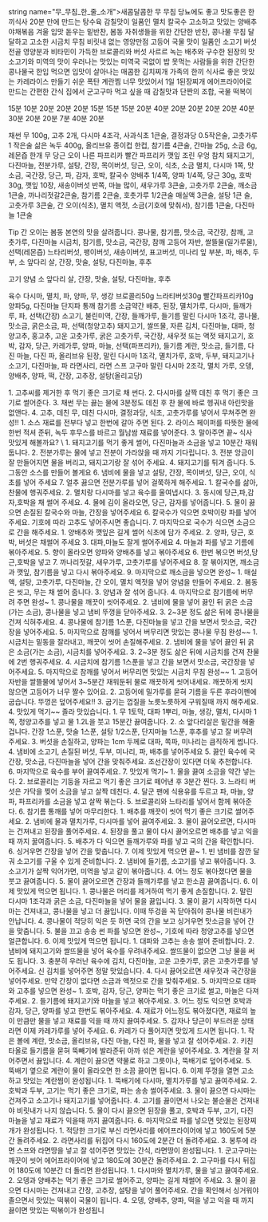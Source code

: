 string name="무_무침_한_줄_소개">새콤달콤한 무 무침</string>
<string name="녹두_후무스_월남쌈_한_줄_소개">당뇨에도 좋고 맛도좋은 한끼식사</tring>
<string name="탕수육_한_줄_소개">20분 만에 만드는 탕수육</string>
<string name="멸치_칼국수_한_줄_소개">감칠맛이 일품인 멸치 칼국수</string>
<string name="양배추_야채볶음_한_줄_소개">고소하고 맛있는 양배추 야채볶음</string>
<string name="봄동겉절이_한_줄_소개">겨울 입맛 돋우는 밑반찬, 봄동</string>
<string name="콩나물_무침_한_줄_소개">자취생들을 위한 간단한 반찬, 콩나물 무침</string>
<string name="시금치_무침_한_줄_소개">달달하고 고소한 시금치 무침</string>
<string name="고등어_구이_한_줄_소개">비릿내 없는 영양만점 고등어</string>
<string name="소고기_버섯_전골_한_줄_소개">국물 맛이 일품인 소고기 버섯 전골</string>
<string name="브로콜리_버섯_볶음_한_줄_소개">영양분과 비타민이 가득한 브로콜리와 버섯</string>
<string name="배추된장국_한_줄_소개">사르르 녹는 배추와 구수한 된장의 맛</string>
<string name="미역국_한_줄_소개">소고기와 미역의 맛이 우러나는 맛있는 미역국</string>
<string name="콩나물국_한_줄_소개">국없이 밥 못먹는 사람들을 위한 간단한 콩나물국</string>
<string name="김치찌개_한_줄_소개">한입 먹으면 입맛이 살아나는 매콤한 김치찌개</string>
<string name="카레라이스_한_줄_소개">가족의 한끼 식사로 좋은 맛있는 카레라이스</string>
<string name="계란찜_한_줄_소개">만들기 쉬운 폭탄 계란찜</string>
<string name="된장찌개_한_줄_소개">너무 맛있어서 1일 1된장찌개</string>
<string name="라면땅_한_줄_소개">에어프라이어로 만드는 간편한 간식</string>
<string name="군고구마_한_줄_소개">집에서 군고구마 먹고 싶을 때</string>
<string name="떡볶이_한_줄_소개">감칠맛과 단짠의 조합, 국물 떡복이</string>


<string name="무_무침_조리시간">15분</string>
<string name="녹두_후무스_월남쌈_조리시간">10분</string>
<string name="탕수육_조리시간">20분</string>
<string name="멸치_칼국수_조리시간">20분</string>
<string name="양배추_야채볶음_조리시간">20분</string>
<string name="봄동겉절이_조리시간">15분</string>
<string name="콩나물_무침_조리시간">15분</string>
<string name="시금치_무침_조리시간">15분</string>
<string name="고등어_구이_조리시간">20분</string>
<string name="소고기_버섯_전골_조리시간">40분</string>
<string name="브로콜리_버섯_볶음_조리시간">20분</string>
<string name="배추된장국_조리시간">20분</string>
<string name="미역국_조리시간">20분</string>
<string name="콩나물국_조리시간">20분</string>
<string name="김치찌개_조리시간">40분</string>
<string name="카레라이스_조리시간">30분</string>
<string name="계란찜_조리시간">20분</string>
<string name="된장찌개_조리시간">20분</string>
<string name="라면땅_조리시간">7분</string>
<string name="군고구마_조리시간">40분</string>
<string name="떡볶이_조리시간">20분</string>

<string name="무_무침_재료">채썬 무 100g, 고추 2개, 다시마 4조각, 사과식초 1큰술, 결정과당 0.5작은술, 고춧가루1 작은술</string>
<string name="녹두_후무스_월남쌈_재료">삶은 녹두 400g, 올리브유 종이컵 한컵, 참기름 4큰술, 간마늘 25g, 소금 6g, 레몬즙 한개
무 당근 오이 나른 파프리카 빨간 파프리카 깻잎 조린 우엉 참치</string>
<string name="탕수육_재료">돼지고기, 다진마늘, 전분가루, 설탕, 간장, 목이버섯, 당근, 오이, 식초, 소금</string>
<string name="멸치_칼국수_재료">멸치, 다시마 1쪽, 맛소금, 국간장, 당근, 파, 감자, 호박, 칼국수</string>
<string name="양배추_야채볶음_재료">양배추 1/4쪽, 양파 1/4쪽, 당근 30g, 호박 30g, 깻잎 10장, 새송이버섯 반쪽, 마늘 많이, 새우가루 3큰술, 고춧가루 2큰술, 깨소금 1큰술, 까나리젓갈2큰술, 참기름 2큰술, 호춧가루 1/2큰술 
</string>
<string name="봄동겉절이_재료">매실액 3큰술, 설탕 1큰 술, 고춧가루 3큰술, 간 오이(식초), 멸치 액젓, 소금(기호에 맞춰서), 참기름 1큰술, 다진마늘 1큰술

Tip
간 오이는 봄동 본연의 맛을 살려줍니다.
</string>
<string name="콩나물_무침_재료">콩나물, 참기름, 맛소금, 국간장, 참깨, 고춧가루, 다진마늘</string>
<string name="시금치_무침_재료">시금치, 참기름, 맛소금, 국간장, 참깨</string>
<string name="고등어_구이_재료">고등어 자반, 쌀뜰물(밀가루물), 선택(레몬즙)</string>
<string name="소고기_버섯_전골_재료">
느타리버섯, 팽이버섯, 새송이버섯, 표고버섯, 미나리 잎 부분, 파, 배추, 두부, 소 앞다리 살, 간장, 맛술, 설탕, 다진마늘, 후추

고기 양념
소 앞다리 살, 간장, 맛술, 설탕, 다진마늘, 후추

육수
다시마, 멸치, 파, 양파, 무, 생강</string>
<string name="브로콜리_버섯_볶음_재료">브로콜리50g 느라티버섯30g 빨간파프리카10g 양파5g, 다진마늘 단지파 통깨 참기름 소금약간</string>
<string name="배추된장국_재료">배추, 된장, 멸치가루, 다시마, 들깨가루, 파, 선택(간장)</string>
<string name="미역국_재료">소고기, 불린미역, 간장, 들깨가루, 들기름</string>
<string name="콩나물국_재료">말린 다시마 1조각, 콩나물, 맛소금, 굵은소금, 파, 선택(청양고추)</string>
<string name="김치찌개_재료">돼지고기, 쌀뜨물, 자른 김치, 다진마늘, 대파, 청양고추, 홍고추, 고운 고춧가루, 굵은 고춧가루, 국간장, 새우젓 또는 액젓</string>
<string name="카레라이스_재료">돼지고기, 호박, 감자, 당근, 카레가루, 양파, 마늘, 선택(파프리카), 들기름</string>
<string name="계란찜_재료">계란, 맛소금, 들기름, 다진 마늘, 다진 파, 올리브유</string>
<string name="된장찌개_재료">된장, 말린 다시마 1조각, 멸치가루, 호박, 두부, 돼지고기나 소고기, 다진마늘, 파</string>
<string name="라면땅_재료">라면사리, 라면 스프</string>
<string name="군고구마_재료">고구마</string>
<string name="떡볶이_재료">말린 다시마 2조각,  멸치 가루, 오뎅, 양배추, 양파, 떡, 간장, 고추장, 설탕(올리고당)</string>

<string name="무_무침_조리순서">
	1.	고추씨를 제거한 후 먹기 좋은 크기로 채 썬다.
	2.	다시마를 살짝 데친 후 먹기 좋은 크기로 썰어준다.
	3.	채썬 무는 끓는 물에 3분정도 데친 후 찬 물에 바로 헹궈내 아린맛을 없앤다.
	4.	고추, 데친 무, 데친 다시마, 결정과당, 식초, 고춧가루를 넣어서 무쳐주면 완성!!</string>
<string name="녹두_후무스_월남쌈_조리순서">
    1.	소스 재료를 전부다 넣고 한번에 갈아 주면 된다.
	2.	라이스 페이퍼를 따뜻한 물에 한번 적셔 준뒤, 녹두 후무스를 바르고 월남쌈 재료를 넣어준다.
	3.	말아주면 끝~ 식사 맛있게 해볼까요?</string>
<string name="탕수육_조리순서">\
    1.	돼지고기를 먹기 좋게 썰어, 다진마늘과 소금을 넣고 10분간 재워 둡니다.
	2.	전분가루는  물에 넣고 전분이 가라앉을 때 까지 기다립니다.
	3.	전분 앙금이 잘 만들어지면 물을 버리고, 돼지고기랑 잘 섞어 주세요.
	4.	돼지고기를 튀겨 줍니다.
	5.	그동안 소스를 만들어 볼게요
	6.	냄비에 물을 넣고 설탕, 간장, 목이버섯, 당근, 오이, 식초를 넣어 주세요
	7.	얼추 끓으면 전분가루를 넣어 걸쭉하게 해주세요.</string>
<string name="멸치_칼국수_조리순서">
	1.	칼국수를 삶아, 찬물에 행궈주세요.
	2.	멸치랑 다시마를 넣고 육수를 울여냅시다.
	3.	동시에 당근,파,감자,호박을 채 썰어 주세요.
	4.	물에 김이 올라오면, 당근, 감자를 넣어줍니다.
	5.	물이 끓으면 손질된 칼국수와 마늘, 간장을 넣어주세요
	6.	칼국수가 익으면 호박이랑 파를 넣어주세요. 기호에 따라 고추도 넣어주시면 좋습니다.
	7.	마지막으로 국수가 식으면 소금으로 간을 해주세요. 
</string>
<string name="양배추_야채볶음_조리순서">
	1.	양배추와 깻잎은 길게 썰어 식초에 담가 주세요.
	2.	양파, 당근, 호박, 버섯은 채썰어 주세요
	3.	대파,마늘도 잘게 썰어주세요
	4.	마늘과 파를 넣고 기름에 볶아주세요.
	5.	향이 올라오면 양파와 양배추를 넣고 볶아주세요
	6.	한번 볶으면 버섯,당근,호박을 넣고
	7.	까나리젓갈, 새우가루, 고춧가루를 넣어주세요
	8.	잘 볶아지면, 깨소금과 깻잎, 참기름을 넣고 다시 볶아주세요.
	9.	마지막으로 깨소금을 넣으면 완성~
</string>
<string name="봄동겉절이_조리순서">
	1.	매실액, 설탕, 고춧가루, 다진마늘, 간 오이, 멸치 액젓을 넣어 양념을 만들어 주세요.
	2.	봄동은 씻고, 무는 채 썰어 줍니다.
	3.	양념과 잘 섞어 줍니다.
	4.	마지막으로 참기름에 버무려 주면 완성~ 
</string>
<string name="콩나물_무침_조리순서">
	1.	콩나물을 깨끗이 씻어주세요.
	2.	냄비에 물을 넣어 끓인 뒤 굵은 소금(가는 소금), 콩나물을 넣고 냄비 뚜껑을 닫아주세요.
	3.	2~3분 정도 삶은 뒤에 콩나물을 건져 식혀주세요.
	4.	콩나물에 참기름 1스푼, 다진마늘을 넣고 간을 보면서 맛소금, 국간장을 넣어주세요.
	5.	마지막으로 참깨를 넣어서 버무리면 맛있는 콩나물 무침 완성~~
	</string>
<string name="시금치_무침_조리순서">
	1.	시금치는 밑동을 잘라내고, 깨끗이 씻어 손질해주세요. 
	2.	냄비에 물을 넣어 끓인 뒤 굵은 소금(가는 소금), 시금치를 넣어주세요.
	3.	2~3분 정도 삶은 뒤에 시금치를 건져 찬물에 2번 행궈주세요.
	4.	시금치에 참기름 1스푼을 넣고 간을 보면서 맛소금, 국간장을 넣어주세요.
	5.	마지막으로 참깨를 넣어서 버무리면 맛있는 시금치 무침 완성~~
</string>
<string name="고등어_구이_조리순서">
	1.	고등어 자반을 쌀뜰물에 넣어서 3~5분간 재워둔뒤 물로 깨끗하게 씻어내세요. 깨끗하게 씻지 않으면 고등어가 너무 짤수 있어요.
	2.	고등어에 밀가루를 묻혀 기름을 두른 후라이펜에 굽습니다. 뚜껑은 덮어주세요!!
	3.	굽기는 껍질을 노릇노릇하게 구워질때 까지 해주세요. 
	4.	맛있게 먹기~~ 졸라 맛있습니다. 
</string>
<string name="소고기_버섯_전골_조리순서">
	1.	무 1토막, 대파 1뿌리, 마늘, 생강, 멸치, 다시마 1쪽, 청양고추를 넣고 물 1.2L을 붓고 15분간 끓여줍니다.
	2.	소 앞다리살은 밑간을 해줄겁니다. 간장 1스푼, 맛술 1스푼, 설탕 1/2스푼, 단지마늘 1스푼, 후추를 넣고 잘 버무려 주세요.
	3.	버섯을 손질하고, 양파는 1cm 두께로 대파, 쪽파, 미나리는 큼직하게 썹니다.
	4.	냄비에 소고기, 손질된 버섯, 두부, 미나리, 파, 배추를 넣어주세요
	5.	끓인 육수에 국간장, 맛소금, 다진마늘을 넣어 간을 맞춰주세요. 조선간장이 있다면 더욱 추천합니다.
	6.	마지막으로 육수를 부어 끓여주세요.
	7.	맛있게 먹기~
</string>
<string name="브로콜리_버섯_볶음_조리순서">
	1.	물을 끓여 소금을 약간 넣는다.
	2.	브로콜리는 기둥을 자르고 먹기 좋은 크기로 떼어낸 후 3분간 찐다.
	3.	느라티 버섯은 가닥을 찢어 소금을 넣고 살짝 데친다.
	4.	달군 팬에 식용유를 두르고 파, 마늘, 양파, 파프리카를 소금을  넣고 살짝 볶는다.
	5.	브로콜리와 느타리를 넣어서 함께 볶아준다.
	6.	참기름 통깨를 넣어 마무리한다.
</string>
<string name="배추된장국_조리순서">
	1.  배추를 깨끗이 씻어 먹기 좋은 크기로 썰어주세요.
	2.	냄비에 물과 멸치가루, 다시마를 넣어 끓여주세요.
	3.  물이 끓어오르면, 다시마는 건져내고 된장을 풀어주세요.
	4.  된장을 풀고 물이 다시 끓어오르면 배추를 넣고 익을 때 까지 꿇여줍니다.
	5.  배추가 다 익으면 들깨가루와 파를 넣고 국의 간을 확인합니다.
	6.  싱거우면 간장을 넣어 간을 맞춥니다.
	7.  이제 맛있게 먹으면 끝~
</string>
<string name="미역국_조리순서">
	1. 빈 냄비를 잠깐 달궈 소고기를 구울 수 있게 준비합니다.
	2. 냄비에 들기름, 소고기를 넣고 볶아줍니다.
	3. 소고기가 살짝 익어가면, 미역을 넣고 같이 볶아줍니다.
	4. 어느 정도 볶아졌다면 물을 붓고 끓여줍니다.
	5. 물이 끓어오르면 간장과 들깨가루를 넣고 한소끔 끓여줍니다.
	6. 이제 맛있게 먹으면 됩니다.
</string>
<string name="콩나물국_조리순서">
1. 콩나물은 머리를 제거하여 먹기 좋게 손질합니다.
2. 말린 다시마 1조각과 굵은 소금, 다진마늘을 넣어 물을 끓입니다.
3. 물이 끓기 시작하면 다시마는 건져내고, 콩나물을 넣고 더 끓입니다. 이때 뚜겅을 꼭 닫아줘야 콩나물 비린내가 안납니다.
4. 콩나물이 적당히 익은 듯 하면 국의 간을 보고 싱거우면 맛소금을 넣어 간을 맞춥니다.
5. 불을 끄고 송송 썬 파를 넣으면 완성~, 기호에 따라 청양고추를 넣으면 얼큰합니다.
6. 이제 맛있게 먹으면 됩니다.
</string>
<string name="김치찌개_조리순서">
	1.	대파와 고추는 송송 썰어 준비합니다.
	2.	냄비에 돼지고기와 쌀뜨물을 넣어 육수를 우려내주세요. 쌀뜨물이 없으면 그냥 물을 써도 됩니다.
	3.	충분히 우러난 육수에 김치, 다진마늘, 고운 고춧가루, 굵은 고춧가루를 넣어주세요. 신 김치를 넣어주면 정말 맛있습니다.
	4.	다시 끓어오르면 새우젓과 국간장을 넣어주세요. 만약 간장이 없다면 소금과 액젓으로 간을 맞춰주세요.
	5.	마지막으로 대파와 고추를 넣으면 완성~</string>
<string name="카레라이스_조리순서">
	1.	호박, 감자, 당근, 양파는 먹기 좋은 크기로 썰고, 마늘은 다져주세요.
	2.	들기름에 돼지고기와 마늘을 넣고 볶아주세요. 
	3.	어느 정도 익으면 호박과 감자, 당근, 양파를 넣고 한번도 볶아주세요.
	4.	재료가 어느정도 볶아졌다면, 재료의 높이 만큼만 물을 넣고 재료를 익을 때 까지 끓여주세요.
	5.	감자나 당근이 부드러운 상태라면 이제 카레가루를 넣어 주세요.
	6.	카레가 다 풀어지면 맛있게 드시면 됩니다.
</string>
<string name="계란찜_조리순서">
	1.	작은 볼에 계란, 맛소금, 올리브유, 다진 마늘, 다진 파, 물을 넣고 잘 섞어주세요.
	2.	키친타올로 들기름을 묻혀 뚝빼기에 발라준뒤 아까 섞은 계란을 넣어주세요.
	3.	계란을 잘 저어주면서 끓입니다.
	4.	계란이 끓으면 약물로 하고 그릇이나, 뚝배기로 덮어주세요.
	5.	뚝배기 옆으로 계란이 물이 올라오면 한 소끔 끓이면 됩니다.
	6.	이제 뚜껑을 열면 고소하고 맛있는 계란찜이 완성됩니다. </string>
<string name="된장찌개_조리순서">
	1.	뚝배기에 다시마, 멸치가루를 넣고 끓여주세요.
	2.	호박과 두부, 고기는 먹기 좋은 크기로, 파는 송송 썰어주세요.
	3.	물이 끓으면 다시마는 건져주고 소고기나 돼지고기를 넣어줍니다.
	4.	고기를 끓이면서 나오는 불순물은 건져내야 비릿내가 나지 않습니다.
	5.	물이 다시 끓으면 된장을 풀고, 호박과 두부, 고기, 다진마늘을 넣고 재료가 익을때 까지 끓여줍니다. 
	6.	마지막으로 파를 넣으면 맛있는 된장찌개가 완성됩니다.</string>
<string name="라면땅_조리순서">
	1.	적당한 크기로 부신 라면사리를 에어프라이어에 넣고 160도에 5분간 돌려주세요.
	2.	라면사리를 뒤집어 다시 160도에 2분간 더 돌려주세요.
	3.	봉투에 라면 스프와 라면땅을 넣고 잘 섞어주면 맛있는 간식, 라면땅이 완성됩니다.
</string>
<string name="군고구마_조리순서">
	1.	군고구마는 깨끗이 씻어 에어프라이어에 넣고 180도에 30분간 돌려주세요.
	2.	고구마를 다시 뒤집어 180도에 10분간 더 돌리면 완성됩니다.
</string>
<string name="떡볶이_조리순서">
	1.	다시마와 멸치가루, 물을 넣고 끓여주세요.
	2.	오뎅과 양배추는 먹기 좋은 크기로 썰어주고, 양파는 길게 채썰어 주세요.
	3.	물이 끓으면 다시마는 건져내고 간장, 고추장, 설탕을 넣어 풀어주세요. 간을 확인해서 싱거워야 졸으면서 맛있는 떡볶이 국물이 됩니다.
	4.	오뎅, 양배추, 양파, 떡을 넣고 익을 때 까지 끓이면 맛있는 떡볶이가 완성됩니
</string>